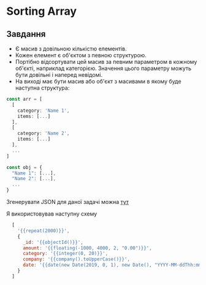 # Sorting Array

## Завдання
- Є масив з довільною кількістю елементів.
- Кожен елемент є об'єктом з певною структурою.
- Портібно відсортувати цей масив за певним параметром в кожному об'єкті, наприклад категорією. Значення цього параметру можуть бути довільні і наперед невідомі.
- На виході має бути масив або об'єкт з масивами в якому буде наступна структура:

```js
const arr = [
  [
    category: 'Name 1',
    items: [...]
  ],
  [
    category: 'Name 2',
    items: [...]
  ],
  ...
]
```

```js
const obj = {
  "Name 1": [...],
  "Name 2": [...],
  ...
}
```


Згенерувати JSON для даної задачі можна [тут](https://www.json-generator.com/#)

Я використовував наступну схему

```js
  [
    '{{repeat(2000)}}',
    {
      _id: '{{objectId()}}',
      amount: '{{floating(-1000, 4000, 2, "0.00")}}',
      category: '{{integer(0, 20)}}',
      company: '{{company().toUpperCase()}}',
      date: '{{date(new Date(2019, 0, 1), new Date(), "YYYY-MM-ddThh:mm:ss Z")}}'
    }
  ]
```


